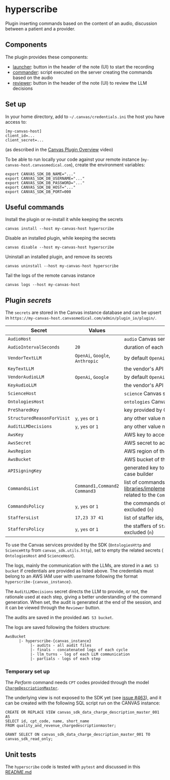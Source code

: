 hyperscribe
===========

Plugin inserting commands based on the content of an audio, discussion between a patient and a provider.

## Components

The plugin provides these components:

- [launcher](handlers/launcher.py): button in the header of the note (UI) to start the recording
- [commander](handlers/commander.py): script executed on the server creating the commands based on the audio
- [reviewer](handlers/reviewer_button.py): button in the header of the note (UI) to review the LLM decisions

## Set up

In your home directory, add to `~/.canvas/credentials.ini` the host you have access to:

```shell
[my-canvas-host]
client_id=...
client_secret=...
```

(as described in the [Canvas Plugin Overview](https://www.youtube.com/watch?v=X2JOEElq2ck) video)

To be able to run locally your code against your remote instance (`my-canvas-host.canvasmedical.com`), create the environment variables:

```shell
export CANVAS_SDK_DB_NAME="..."
export CANVAS_SDK_DB_USERNAME="..."
export CANVAS_SDK_DB_PASSWORD="..."
export CANVAS_SDK_DB_HOST="..."
export CANVAS_SDK_DB_PORT=000
```

## Useful commands

Install the plugin or re-install it while keeping the secrets

```shell
canvas install --host my-canvas-host hyperscribe 
```

Disable an installed plugin, while keeping the secrets

```shell
canvas disable --host my-canvas-host hyperscribe 
```

Uninstall an installed plugin, and remove its secrets

```shell
canvas uninstall --host my-canvas-host hyperscribe 
```

Tail the logs of the remote canvas instance

```shell
canvas logs --host my-canvas-host 
```

## Plugin _secrets_

The `secrets` are stored in the Canvas instance database and can be upsert in `https://my-canvas-host.canvasmedical.com/admin/plugin_io/plugin/`.

| Secret                     | Values                          | Comments                                                                                                                                                    |
|----------------------------|---------------------------------|-------------------------------------------------------------------------------------------------------------------------------------------------------------|
| `AudioHost`                |                                 | `audio` Canvas service                                                                                                                                      |
| `AudioIntervalSeconds`     | `20`                            | duration of each audio chunk                                                                                                                                |
| `VendorTextLLM`            | `OpenAi`, `Google`, `Anthropic` | by default `OpenAi` (case insensitive)                                                                                                                      |
| `KeyTextLLM`               |                                 | the vendor's API key                                                                                                                                        |
| `VendorAudioLLM`           | `OpenAi`, `Google`              | by default `OpenAi` (case insensitive)                                                                                                                      |
| `KeyAudioLLM`              |                                 | the vendor's API key                                                                                                                                        |
| `ScienceHost`              |                                 | `science` Canvas service                                                                                                                                    |
| `OntologiesHost`           |                                 | `ontologies` Canvas service                                                                                                                                 |
| `PreSharedKey`             |                                 | key provided by Canvas to access `ontologies`                                                                                                               |
| `StructuredReasonForVisit` | `y`, `yes` or `1`               | any other value means `no`/`false`                                                                                                                          |
| `AuditLLMDecisions`        | `y`, `yes` or `1`               | any other value means `no`/`false`                                                                                                                          |
| `AwsKey`                   |                                 | AWS key to access the S3 service                                                                                                                            |
| `AwsSecret`                |                                 | AWS secret to access the S3 service                                                                                                                         |
| `AwsRegion`                |                                 | AWS region of the S3 service                                                                                                                                |
| `AwsBucket`                |                                 | AWS bucket of the S3 service                                                                                                                                |
| `APISigningKey`            |                                 | generated key to accept published effects from the case builder                                                                                             |
| `CommandsList`             | `Command1,Command2 Command3`    | list of commands, as defined in [libraries/implemented_commands.py::command_list](libraries/implemented_commands.py), related to the `CommandsPolicy` value |
| `CommandsPolicy`           | `y`, `yes` or `1`               | the commands of `CommandsList` are allowed (`y`) or excluded (`n`)                                                                                          |
| `StaffersList`             | `17,23 37 41`                   | list of staffer ids, related to the `StaffersPolicy` value                                                                                                  |
| `StaffersPolicy`           | `y`, `yes` or `1`               | the staffers of `StaffersList` are allowed (`y`) or excluded (`n`)                                                                                          |

To use the Canvas services provided by the SDK (`OntologiesHttp` and `ScienceHttp` from `canvas_sdk.utils.http`), set to empty the related secrets (
`OntologiesHost` and `ScienceHost`).

The logs, mainly the communication with the LLMs, are stored in a `AWS S3 bucket` if credentials are provided as listed above. The credentials must belong to an AWS IAM user with username following the format `hyperscribe-{canvas_instance}`.

The `AuditLLMDecisions` secret directs the LLM to provide, or not, the rationale used at each step, giving a better understanding of the command
generation. When set, the audit is generated at the end of the session, and it can be viewed through the `Reviewer` button.

The audits are saved in the provided `AWS S3 bucket`.

The logs are saved following the folders structure:

```shell
AwsBucket
      |- hyperscribe-{canvas_instance}
           |- audits - all audit files
           |- finals - concatenated logs of each cycle
           |- llm_turns - log of each LLM communication
           |- partials - logs of each step
```

### Temporary set up

The _Perform_ command needs `CPT` codes provided through the model [`ChargeDescriptionMaster`](./handlers/temporary_data.py).

The underlying view is not exposed to the SDK yet (see [issue #463](https://github.com/canvas-medical/canvas-plugins/issues/463)), and it can be
created with the following SQL script run on the CANVAS instance:

```postgresql
CREATE OR REPLACE VIEW canvas_sdk_data_charge_description_master_001 AS
SELECT id, cpt_code, name, short_name
FROM quality_and_revenue_chargedescriptionmaster;

GRANT SELECT ON canvas_sdk_data_charge_description_master_001 TO canvas_sdk_read_only;
```

## Unit tests

The `hyperscribe` code is tested with `pytest` and discussed in this [README.md](../README.md)
